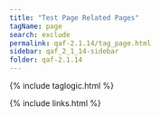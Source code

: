 ```yaml
---
title: "Test Page Related Pages"
tagName: page
search: exclude
permalink: qaf-2.1.14/tag_page.html
sidebar: qaf_2_1_14-sidebar
folder: qaf-2.1.14
---
```

{% include taglogic.html %}

{% include links.html %}
